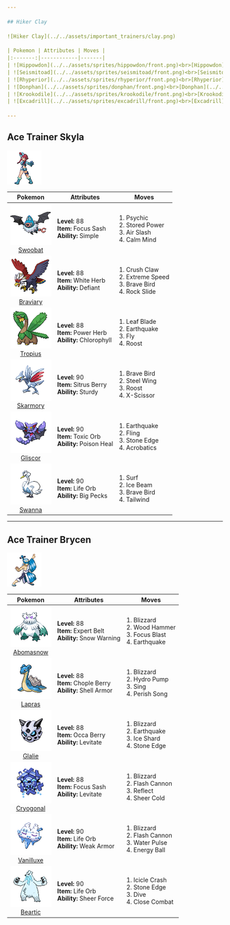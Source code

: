 ```yaml
---

## Hiker Clay

![Hiker Clay](../../assets/important_trainers/clay.png)

| Pokemon | Attributes | Moves |
|:-------:|------------|-------|
| ![Hippowdon](../../assets/sprites/hippowdon/front.png)<br>[Hippowdon](../../pokemon/hippowdon.md/) |**Level:** 88<br>**Item:** Passho Berry<br>**Ability:** Sand Stream | 1. Earthquake<br>2. Slack Off<br>3. Stone Edge<br>4. Crunch |
| ![Seismitoad](../../assets/sprites/seismitoad/front.png)<br>[Seismitoad](../../pokemon/seismitoad.md/) |**Level:** 88<br>**Item:** Rindo Berry<br>**Ability:** Water Absorb | 1. Earthquake<br>2. Muddy Water<br>3. Grass Knot<br>4. Drain Punch |
| ![Rhyperior](../../assets/sprites/rhyperior/front.png)<br>[Rhyperior](../../pokemon/rhyperior.md/) |**Level:** 88<br>**Item:** Life Orb<br>**Ability:** Solid Rock | 1. Earthquake<br>2. Stone Edge<br>3. Megahorn<br>4. Superpower |
| ![Donphan](../../assets/sprites/donphan/front.png)<br>[Donphan](../../pokemon/donphan.md/) |**Level:** 88<br>**Item:** Custap Berry<br>**Ability:** Sturdy | 1. Earthquake<br>2. Ice Shard<br>3. Endeavor<br>4. Stone Edge |
| ![Krookodile](../../assets/sprites/krookodile/front.png)<br>[Krookodile](../../pokemon/krookodile.md/) |**Level:** 88<br>**Item:** Chople Berry<br>**Ability:** Intimidate | 1. Earthquake<br>2. Crunch<br>3. Stone Edge<br>4. Outrage |
| ![Excadrill](../../assets/sprites/excadrill/front.png)<br>[Excadrill](../../pokemon/excadrill.md/) |**Level:** 90<br>**Item:** Air Balloon<br>**Ability:** Sand Rush | 1. Earthquake<br>2. Rock Slide<br>3. X-Scissor<br>4. Horn Drill |

---
```


## Ace Trainer Skyla

![Ace Trainer Skyla](../../assets/important_trainers/skyla.png)

| Pokemon | Attributes | Moves |
|:-------:|------------|-------|
| ![Swoobat](../../assets/sprites/swoobat/front.png)<br>[Swoobat](../../pokemon/swoobat.md/) |**Level:** 88<br>**Item:** Focus Sash<br>**Ability:** Simple | 1. Psychic<br>2. Stored Power<br>3. Air Slash<br>4. Calm Mind |
| ![Braviary](../../assets/sprites/braviary/front.png)<br>[Braviary](../../pokemon/braviary.md/) |**Level:** 88<br>**Item:** White Herb<br>**Ability:** Defiant | 1. Crush Claw<br>2. Extreme Speed<br>3. Brave Bird<br>4. Rock Slide |
| ![Tropius](../../assets/sprites/tropius/front.png)<br>[Tropius](../../pokemon/tropius.md/) |**Level:** 88<br>**Item:** Power Herb<br>**Ability:** Chlorophyll | 1. Leaf Blade<br>2. Earthquake<br>3. Fly<br>4. Roost |
| ![Skarmory](../../assets/sprites/skarmory/front.png)<br>[Skarmory](../../pokemon/skarmory.md/) |**Level:** 90<br>**Item:** Sitrus Berry<br>**Ability:** Sturdy | 1. Brave Bird<br>2. Steel Wing<br>3. Roost<br>4. X-Scissor |
| ![Gliscor](../../assets/sprites/gliscor/front.png)<br>[Gliscor](../../pokemon/gliscor.md/) |**Level:** 90<br>**Item:** Toxic Orb<br>**Ability:** Poison Heal | 1. Earthquake<br>2. Fling<br>3. Stone Edge<br>4. Acrobatics |
| ![Swanna](../../assets/sprites/swanna/front.png)<br>[Swanna](../../pokemon/swanna.md/) |**Level:** 90<br>**Item:** Life Orb<br>**Ability:** Big Pecks | 1. Surf<br>2. Ice Beam<br>3. Brave Bird<br>4. Tailwind |

---

## Ace Trainer Brycen

![Ace Trainer Brycen](../../assets/important_trainers/brycen.png)

| Pokemon | Attributes | Moves |
|:-------:|------------|-------|
| ![Abomasnow](../../assets/sprites/abomasnow/front.png)<br>[Abomasnow](../../pokemon/abomasnow.md/) |**Level:** 88<br>**Item:** Expert Belt<br>**Ability:** Snow Warning | 1. Blizzard<br>2. Wood Hammer<br>3. Focus Blast<br>4. Earthquake |
| ![Lapras](../../assets/sprites/lapras/front.png)<br>[Lapras](../../pokemon/lapras.md/) |**Level:** 88<br>**Item:** Chople Berry<br>**Ability:** Shell Armor | 1. Blizzard<br>2. Hydro Pump<br>3. Sing<br>4. Perish Song |
| ![Glalie](../../assets/sprites/glalie/front.png)<br>[Glalie](../../pokemon/glalie.md/) |**Level:** 88<br>**Item:** Occa Berry<br>**Ability:** Levitate | 1. Blizzard<br>2. Earthquake<br>3. Ice Shard<br>4. Stone Edge |
| ![Cryogonal](../../assets/sprites/cryogonal/front.png)<br>[Cryogonal](../../pokemon/cryogonal.md/) |**Level:** 88<br>**Item:** Focus Sash<br>**Ability:** Levitate | 1. Blizzard<br>2. Flash Cannon<br>3. Reflect<br>4. Sheer Cold |
| ![Vanilluxe](../../assets/sprites/vanilluxe/front.png)<br>[Vanilluxe](../../pokemon/vanilluxe.md/) |**Level:** 90<br>**Item:** Life Orb<br>**Ability:** Weak Armor | 1. Blizzard<br>2. Flash Cannon<br>3. Water Pulse<br>4. Energy Ball |
| ![Beartic](../../assets/sprites/beartic/front.png)<br>[Beartic](../../pokemon/beartic.md/) |**Level:** 90<br>**Item:** Life Orb<br>**Ability:** Sheer Force | 1. Icicle Crash<br>2. Stone Edge<br>3. Dive<br>4. Close Combat |

